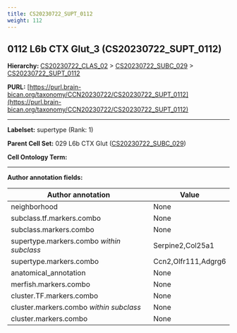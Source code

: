```yaml
---
title: CS20230722_SUPT_0112
weight: 112
---
```

## 0112 L6b CTX Glut_3 (CS20230722_SUPT_0112)
<b>Hierarchy: </b>
[CS20230722_CLAS_02](../CS20230722_CLAS_02) >
[CS20230722_SUBC_029](../CS20230722_SUBC_029) >
[CS20230722_SUPT_0112](../CS20230722_SUPT_0112)

**PURL:** [https://purl.brain-bican.org/taxonomy/CCN20230722/CS20230722_SUPT_0112](https://purl.brain-bican.org/taxonomy/CCN20230722/CS20230722_SUPT_0112)

---


**Labelset:** supertype (Rank: 1)

**Parent Cell Set:** 029 L6b CTX Glut ([CS20230722_SUBC_029](../CS20230722_SUBC_029))



**Cell Ontology Term:** 

[MARKER GENES.]: #


---

[TRANSFERRED ANNOTATIONS.]: #


[AUTHOR ANNOTATION FIELDS.]: #


**Author annotation fields:**

| Author annotation | Value |
|-------------------|-------|
|neighborhood|None|
|subclass.tf.markers.combo|None|
|subclass.markers.combo|None|
|supertype.markers.combo _within subclass_|Serpine2,Col25a1|
|supertype.markers.combo|Ccn2,Olfr111,Adgrg6|
|anatomical_annotation|None|
|merfish.markers.combo|None|
|cluster.TF.markers.combo|None|
|cluster.markers.combo _within subclass_|None|
|cluster.markers.combo|None|
